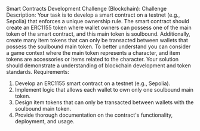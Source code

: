 Smart Contracts Development Challenge
(Blockchain):
Challenge Description:
Your task is to develop a smart contract on a testnet (e.g., Sepolia) that enforces a unique
ownership rule. The smart contract should create an ERC1155 token where wallet owners
can possess one of the main token of the smart contract, and this main token is soulbound.
Additionally, create many item tokens that can only be transacted between wallets that
possess the soulbound main token. To better understand you can consider a game context
where the main token represents a character, and item tokens are accessories or items
related to the character. Your solution should demonstrate a understanding of blockchain
development and token standards.
Requirements:
1. Develop an ERC1155 smart contract on a testnet (e.g., Sepolia).
2. Implement logic that allows each wallet to own only one soulbound main token.
3. Design item tokens that can only be transacted between wallets with the soulbound
main token.
4. Provide thorough documentation on the contract&#39;s functionality, deployment, and
usage.
